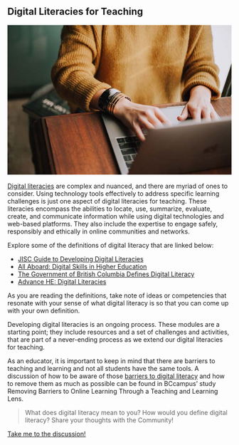 ## Digital Literacies for Teaching

![](images/digLit.jpg)

[Digital literacies](https://dmlcentral.net/wp-content/uploads/files/doug-belshaw-edd-thesis-final.pdf) are complex and nuanced, and there are myriad of ones to consider. Using technology tools effectively to address specific learning challenges is just one aspect of digital literacies for teaching. These literacies encompass the abilities to locate, use, summarize, evaluate, create, and communicate information while using digital technologies and web-based platforms. They also include the expertise to engage safely, responsibly and ethically in online communities and networks.

Explore some of the definitions of digital literacy that are linked below:

*   [JISC Guide to Developing Digital Literacies](https://www.jisc.ac.uk/full-guide/developing-digital-literacies)
*   [All Aboard: Digital Skills in Higher Education](https://www.allaboardhe.ie/)
*   [The Government of British Columbia Defines Digital Literacy](https://www2.gov.bc.ca/gov/content/education-training/k-12/teach/resources-for-teachers/digital-literacy)
*   [Advance HE: Digital Literacies](https://www.advance-he.ac.uk/knowledge-hub/digital-literacies)

As you are reading the definitions, take note of ideas or competencies that resonate with your sense of what digital literacy is so that you can come up with your own definition.

Developing digital literacies is an ongoing process. These modules are a starting point; they include resources and a set of challenges and activities, that are part of a never-ending process as we extend our digital literacies for teaching.

As an educator, it is important to keep in mind that there are barriers to teaching and learning and not all students have the same tools. A discussion of how to be aware of those [barriers to digital literacy](https://bccampus.ca/wp-content/uploads/2020/07/Barriers-Digital-Literacy.pdf) and how to remove them as much as possible can be found in BCcampus’ study Removing Barriers to Online Learning Through a Teaching and Learning Lens.

> What does digital literacy mean to you? How would you define digital literacy? Share your thoughts with the Community!

[Take me to the discussion!](https://elearn.waikato.ac.nz/mod/forum/view.php?id=1626654 ":class=button")
